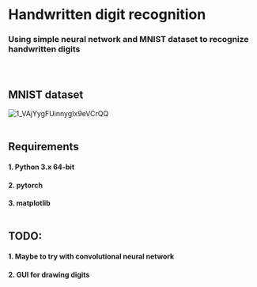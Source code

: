 # Handwritten digit recognition
### Using simple neural network and MNIST dataset to recognize handwritten digits </br></br></br>

## MNIST dataset
![1_VAjYygFUinnygIx9eVCrQQ](https://user-images.githubusercontent.com/54076398/74888444-3ba6e700-537e-11ea-97ec-f46c84f3f317.png) </br></br>

## Requirements
#### 1. Python 3.x 64-bit
#### 2. pytorch
#### 3. matplotlib<br /><br />

## TODO:
#### 1. Maybe to try with convolutional neural network
#### 2. GUI for drawing digits
 
